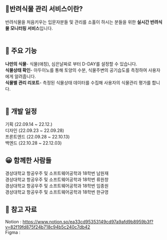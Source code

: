 
## 🌱**반려식물 관리 서비스**이란?

반려식물을 처음키우는 입문자분들 및 관리를 소홀이 하시는 분들을 위한 **실시간 반려식물 모니터링 서비스**입니다.
<br><br>

## 📌 주요 기능
**나만의 식물**- 식물(애칭), 심은날짜로 부터 D-DAY를 설정할 수 있습니다.<br>
**식물상태 확인**- 아두이노를 통해 토양의 수분, 식물주변의 공기습도를 측정하여 사용자에게 알려줍니다.<br>
**식물별 관리 리포트**- 측정된 식물상태 데이터를 수집해 사용자의 식물관리 평가를 합니다.<br>
<br>

## 📆 개발 일정
기획 (22.09.14 ~ 22.12.)<br>
디자인 (22.09.23 ~ 22.09.28)<br>
프론트엔드 (22.09.28 ~ 22.10.13)<br>
백엔드 (22.10.28 ~ 22.12.03)<br>

## 😀 함께한 사람들
경상대학교 항공우주 및 소프트웨어공학과 18학번 남원재<br>
경상대학교 항공우주 및 소프트웨어공학과 18학번 류원창<br>
경상대학교 항공우주 및 소프트웨어공학과 18학번 임종원<br>
경상대학교 항공우주 및 소프트웨어공학과 18학번 한규영


## 📗 참고 자료<br>
Notion : https://www.notion.so/ea33cd95353149cd97a9afd9b8959b3f?v=82f19fd875f24b718c94b5c240c7db42<br>
Figma : 
